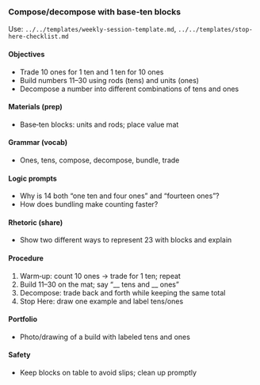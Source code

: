 ### Compose/decompose with base‑ten blocks

Use: `../../templates/weekly-session-template.md`, `../../templates/stop-here-checklist.md`

#### Objectives
- Trade 10 ones for 1 ten and 1 ten for 10 ones
- Build numbers 11–30 using rods (tens) and units (ones)
- Decompose a number into different combinations of tens and ones

#### Materials (prep)
- Base‑ten blocks: units and rods; place value mat

#### Grammar (vocab)
- Ones, tens, compose, decompose, bundle, trade

#### Logic prompts
- Why is 14 both “one ten and four ones” and “fourteen ones”?
- How does bundling make counting faster?

#### Rhetoric (share)
- Show two different ways to represent 23 with blocks and explain

#### Procedure
1) Warm‑up: count 10 ones → trade for 1 ten; repeat
2) Build 11–30 on the mat; say “__ tens and __ ones”
3) Decompose: trade back and forth while keeping the same total
4) Stop Here: draw one example and label tens/ones

#### Portfolio
- Photo/drawing of a build with labeled tens and ones

#### Safety
- Keep blocks on table to avoid slips; clean up promptly

